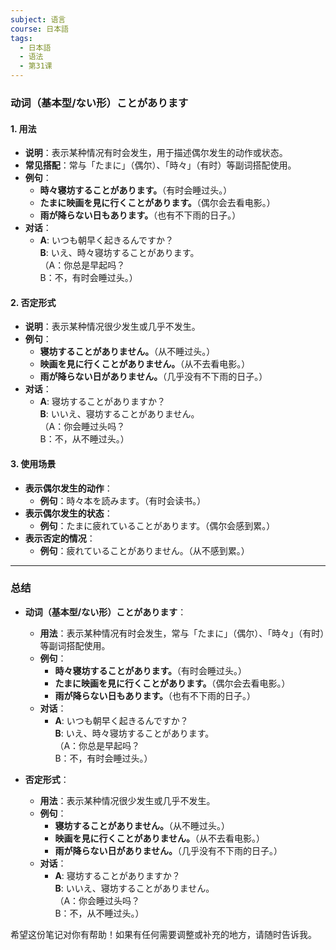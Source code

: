 ```yaml
---
subject: 语言
course: 日本語
tags:
  - 日本語
  - 语法
  - 第31课
---
```


### 动词（基本型/ない形）ことがあります

#### 1. 用法
- **说明**：表示某种情况有时会发生，用于描述偶尔发生的动作或状态。
- **常见搭配**：常与「たまに」（偶尔）、「時々」（有时）等副词搭配使用。
- **例句**：
  - **時々寝坊することがあります。**（有时会睡过头。）
  - **たまに映画を見に行くことがあります。**（偶尔会去看电影。）
  - **雨が降らない日もあります。**（也有不下雨的日子。）
- **对话**：
  - **A**: いつも朝早く起きるんですか？  
    **B**: いえ、時々寝坊することがあります。  
    （A：你总是早起吗？  
     B：不，有时会睡过头。）

#### 2. 否定形式
- **说明**：表示某种情况很少发生或几乎不发生。
- **例句**：
  - **寝坊することがありません。**（从不睡过头。）
  - **映画を見に行くことがありません。**（从不去看电影。）
  - **雨が降らない日がありません。**（几乎没有不下雨的日子。）
- **对话**：
  - **A**: 寝坊することがありますか？  
    **B**: いいえ、寝坊することがありません。  
    （A：你会睡过头吗？  
     B：不，从不睡过头。）

#### 3. 使用场景
- **表示偶尔发生的动作**：
  - **例句**：時々本を読みます。（有时会读书。）
- **表示偶尔发生的状态**：
  - **例句**：たまに疲れていることがあります。（偶尔会感到累。）
- **表示否定的情况**：
  - **例句**：疲れていることがありません。（从不感到累。）

---

### 总结
- **动词（基本型/ない形）ことがあります**：
  - **用法**：表示某种情况有时会发生，常与「たまに」（偶尔）、「時々」（有时）等副词搭配使用。
  - **例句**：
    - **時々寝坊することがあります。**（有时会睡过头。）
    - **たまに映画を見に行くことがあります。**（偶尔会去看电影。）
    - **雨が降らない日もあります。**（也有不下雨的日子。）
  - **对话**：
    - **A**: いつも朝早く起きるんですか？  
      **B**: いえ、時々寝坊することがあります。  
      （A：你总是早起吗？  
       B：不，有时会睡过头。）

- **否定形式**：
  - **用法**：表示某种情况很少发生或几乎不发生。
  - **例句**：
    - **寝坊することがありません。**（从不睡过头。）
    - **映画を見に行くことがありません。**（从不去看电影。）
    - **雨が降らない日がありません。**（几乎没有不下雨的日子。）
  - **对话**：
    - **A**: 寝坊することがありますか？  
      **B**: いいえ、寝坊することがありません。  
      （A：你会睡过头吗？  
       B：不，从不睡过头。）

希望这份笔记对你有帮助！如果有任何需要调整或补充的地方，请随时告诉我。